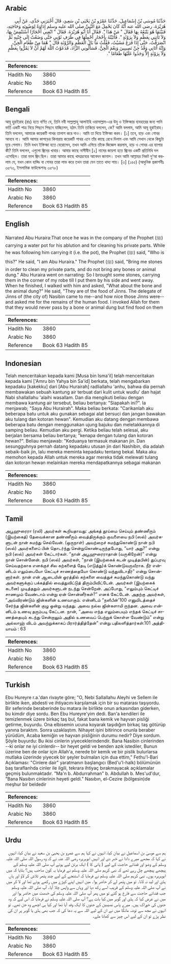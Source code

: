 ## Arabic


<div dir="rtl" lang="ar" style={{fontSize:'larger',backgroundColor:'#f8f9fa',padding:20}}>
حَدَّثَنَا مُوسَى بْنُ إِسْمَاعِيلَ، حَدَّثَنَا عَمْرُو بْنُ يَحْيَى بْنِ سَعِيدٍ، قَالَ أَخْبَرَنِي جَدِّي، عَنْ أَبِي هُرَيْرَةَ، رضى الله عنه أَنَّهُ كَانَ يَحْمِلُ مَعَ النَّبِيِّ صلى الله عليه وسلم إِدَاوَةً لِوَضُوئِهِ وَحَاجَتِهِ، فَبَيْنَمَا هُوَ يَتْبَعُهُ بِهَا فَقَالَ ‏"‏ مَنْ هَذَا ‏"‏‏.‏ فَقَالَ أَنَا أَبُو هُرَيْرَةَ‏.‏ فَقَالَ ‏"‏ ابْغِنِي أَحْجَارًا أَسْتَنْفِضْ بِهَا، وَلاَ تَأْتِنِي بِعَظْمٍ وَلاَ بِرَوْثَةٍ ‏"‏‏.‏ فَأَتَيْتُهُ بِأَحْجَارٍ أَحْمِلُهَا فِي طَرَفِ ثَوْبِي حَتَّى وَضَعْتُ إِلَى جَنْبِهِ ثُمَّ انْصَرَفْتُ، حَتَّى إِذَا فَرَغَ مَشَيْتُ، فَقُلْتُ مَا بَالُ الْعَظْمِ وَالرَّوْثَةِ قَالَ ‏"‏ هُمَا مِنْ طَعَامِ الْجِنِّ، وَإِنَّهُ أَتَانِي وَفْدُ جِنِّ نَصِيبِينَ وَنِعْمَ الْجِنُّ، فَسَأَلُونِي الزَّادَ، فَدَعَوْتُ اللَّهَ لَهُمْ أَنْ لاَ يَمُرُّوا بِعَظْمٍ وَلاَ بِرَوْثَةٍ إِلاَّ وَجَدُوا عَلَيْهَا طَعَامًا ‏"‏‏.‏
</div>
<div style={{backgroundColor:'#f8f9fa',padding:20, marginBottom: 10}}><table> <thead> <tr> <th>References:</th> <th></th> </tr> </thead> <tbody><tr><td>Hadith No</td><td>3860</td></tr><tr><td>Arabic No</td><td>3860</td></tr><tr><td>Reference</td><td>Book 63 Hadith 85</td></tr></tbody></table></div>

## Bengali


<div dir="ltr" lang="bn" style={{fontSize:'larger',backgroundColor:'#f8f9fa',padding:20}}>
আবূ হুরাইরাহ (রাঃ) হতে বর্ণিত যে, তিনি নবী সাল্লাল্লাহু আলাইহি ওয়াসাল্লাম-এর উযু ও ইস্তিন্জার ব্যবহারের জন্য পানি ভর্তি একটি পাত্র নিয়ে পিছনে পিছনে যাচ্ছিলেন, হঠাৎ তিনি তাকিয়ে বললেন, কে? আমি বললাম, আমি আবূ হুরাইরাহ। তিনি বললেন, আমাকে কয়েকটি পাথর তালাশ করে দাও। আমি তা দিয়ে ইস্তিন্জা করব। [১] তবে, হাড় এবং গোবর আনবে না। আমি আমার কাপড়ের কিনারায় কয়েকটি পাথর এনে তাঁর কাছে রেখে দিলাম এবং আমি সেখান থেকে কিছুটা দূরে গেলাম। তিনি যখন ইস্তিন্জা হতে বেরোলেন, তখন আমি এগিয়ে তাঁকে জিজ্ঞেস করলাম, হাড় ও গোবর এর ব্যাপার কী? তিনি বললেন, এগুলো জ্বিনের খাবার। আমার কাছে নাসীবীন [২] নামের জায়গা হতে জ্বিনের একটি প্রতিনিধি দল এসেছিল। তারা ভাল জ্বিন ছিল। তারা আমার কাছে খাদ্যদ্রব্যের আবেদন জানাল। তখন আমি আল্লাহর নিকট দু‘আ করলাম যে, যখন কোন হাড্ডি বা গোবর তারা লাভ করে তখন তারা যেন তাতে খাদ্য পায়। [৩] (১৫৫) (আধুনিক প্রকাশনীঃ ৩৫৭৩, ইসলামিক ফাউন্ডেশনঃ ৩৫৭৮)
</div>
<div style={{backgroundColor:'#f8f9fa',padding:20, marginBottom: 10}}><table> <thead> <tr> <th>References:</th> <th></th> </tr> </thead> <tbody><tr><td>Hadith No</td><td>3860</td></tr><tr><td>Arabic No</td><td>3860</td></tr><tr><td>Reference</td><td>Book 63 Hadith 85</td></tr></tbody></table></div>

## English


<div dir="ltr" lang="en" style={{fontSize:'larger',backgroundColor:'#f8f9fa',padding:20}}>
Narrated Abu Huraira:That once he was in the company of the Prophet (ﷺ) carrying a water pot for his ablution and for cleaning his private parts. While he was following him carrying it (i.e. the pot), the Prophet (ﷺ) said, "Who is this?" He said, "I am Abu Huraira." The Prophet (ﷺ) said, "Bring me stones in order to clean my private parts, and do not bring any bones or animal dung." Abu Huraira went on narrating: So I brought some stones, carrying them in the corner of my robe till I put them by his side and went away. When he finished, I walked with him and asked, "What about the bone and the animal dung?" He said, "They are of the food of Jinns. The delegate of Jinns of (the city of) Nasibin came to me--and how nice those Jinns were--and asked me for the remains of the human food. I invoked Allah for them that they would never pass by a bone or animal dung but find food on them
</div>
<div style={{backgroundColor:'#f8f9fa',padding:20, marginBottom: 10}}><table> <thead> <tr> <th>References:</th> <th></th> </tr> </thead> <tbody><tr><td>Hadith No</td><td>3860</td></tr><tr><td>Arabic No</td><td>3860</td></tr><tr><td>Reference</td><td>Book 63 Hadith 85</td></tr></tbody></table></div>

## Indonesian


<div dir="ltr" lang="id" style={{fontSize:'larger',backgroundColor:'#f8f9fa',padding:20}}>
Telah menceritakan kepada kami [Musa bin Isma'il] telah menceritakan kepada kami ['Amru bin Yahya bin Sa'id] berkata, telah mengabarkan kepadaku [kakekku] dari [Abu Hurairah] radliallahu 'anhu, bahwa dia pernah membawakan sebuah kantung air terbuat dari kulit untuk wudlu' dan hajat Nabi shallallahu 'alaihi wasallam. Dan dia mengikuti beliau dengan membawa kantung air tersebut, beliau bertanya: "Siapakah ini?". Ia menjawab; "Saya Abu Hurairah". Maka beliau berkata: "Carikanlah aku beberapa batu untuk aku gunakan sebagai alat bersuci dan jangan bawakan aku tulang dan kotoran hewan". Kemudian aku datang dengan membawa beberapa batu dengan menggunakan ujung bajuku dan meletakkannya di samping beliau. Kemudian aku pergi. Ketika beliau telah selesai, aku berjalan bersama beliau bertanya; "kenapa dengan tulang dan kotoran hewan?". Beliau menjawab: "Keduanya termasuk makanan jin. Dan sesungguhnya pernah datang kepadaku utusan jin dari Nashibin, dia adalah sebaik-baik jin, lalu mereka meminta kepadaku tentang bekal. Maka aku memohon kepada Allah untuk mereka agar mereka tidak melewati tulang dan kotoran hewan melainkan mereka mendapatkannya sebagai makanan
</div>
<div style={{backgroundColor:'#f8f9fa',padding:20, marginBottom: 10}}><table> <thead> <tr> <th>References:</th> <th></th> </tr> </thead> <tbody><tr><td>Hadith No</td><td>3860</td></tr><tr><td>Arabic No</td><td>3860</td></tr><tr><td>Reference</td><td>Book 63 Hadith 85</td></tr></tbody></table></div>

## Tamil


<div dir="ltr" lang="ta" style={{fontSize:'larger',backgroundColor:'#f8f9fa',padding:20}}>
அபூஹுரைரா (ரலி) அவர்கள் கூறியதாவது: அங்கத் தூய்மை செய்யும் தண்ணீரும் (இயற்கைத்) தேவைக்கான தண்ணீரும் வைத்திருக்கும் குவளையை நபி (ஸல்) அவர்களுடன் நான் சுமந்து செல்வேன். (ஒருநாள்) அவற்றைச் சுமந்துகொண்டு நான் நபி (ஸல்) அவர்களைப் பின் தொடர்ந்து சென்றுகொண்டிருந்தபோது, “யார் அது?” என்று நபி (ஸல்) அவர்கள் கேட்டார்கள். “நான் அபூஹுரைராதான் (வருகிறேன்)” என்று நான் சொன்னேன். நபி (ஸல்) அவர்கள், “நான் (இயற்கைக் கடன் முடித்தபின்) துப்புரவு செய்வதற்காக எனக்குச் சில கற்களைத் தேடி (எடுத்து)க் கொண்டுவருவீராக. நீர் என்னிடம் எலும்பையோ கெட்டிச் சாணத்தையோ கொண்டு வந்துவிடாதீர்” என்று சொன்னார்கள். நான் என் ஆடையின் ஓரத்தில் கற்களை வைத்துச் சுமந்துகொண்டு வந்து அவர்களுக்குப் பக்கத்தில் வைத்துவிட்டுத் திரும்பிவிட்டேன். அவர்கள் (இயற்கைக் கடனை) முடித்ததும் அவர்களுடன் நடந்து சென்றேன். அப்போது, “எலும்பும் கெட்டிச் சாணமும் வேண்டாம் என்று ஏன் சொன்னீர்கள்?” எனக் கேட்டேன். அதற்கு அவர்கள், “அவ்விரண்டும் ஜின்களின் உணவாகும். என்னிடம் “நஸீபீன்'100 எனுமிடத்தைச் சேர்ந்த ஜின்களின் குழு ஒன்று வந்தது. அவை நல்ல ஜின்களாயி ருந்தன. அவை என்னிடம் உணவு தரும்படி கேட்டன. நான், “அவை எந்த எலும்பையும் எந்தக் கெட்டிச் சாணத்தையும் கடந்து சென்றாலும் அதில் உணவைப் பெற்றுக் கொள்ள வேண்டும்” என்று அல்லாஹ் விடம் அவற்றுக்காகப் பிரார்த்தித்தேன்” என்று பதிலளித்தார்கள்.101 அத்தியாயம் : 63
</div>
<div style={{backgroundColor:'#f8f9fa',padding:20, marginBottom: 10}}><table> <thead> <tr> <th>References:</th> <th></th> </tr> </thead> <tbody><tr><td>Hadith No</td><td>3860</td></tr><tr><td>Arabic No</td><td>3860</td></tr><tr><td>Reference</td><td>Book 63 Hadith 85</td></tr></tbody></table></div>

## Turkish


<div dir="ltr" lang="tr" style={{fontSize:'larger',backgroundColor:'#f8f9fa',padding:20}}>
Ebu Hureyre r.a.'dan rivayte göre; "O, Nebi Sallallahu Aleyhi ve Sellem ile birlikte iken, abdesti ve ihtiyacını karşılamak için bir su matarası taşıyordu. Bir seferinde beraberinde bu matara ile birlikte onun arkasından giderken, bu kimdir diye sordu. Ben Ebu Hureyre'yim dedi. Ban'a kendileri ile temizlenmek üzere birkaç taş bul, fakat bana kemik ve hayvan pisliği getirme, buyurdu. Ona elbisemin ucuna koyarak taşıdığım birkaç taş götürüp yanına bıraktım. Sonra uzaklaştım. Nihayet işini bitirince onunla beraber yürüdüm, Acaba kemiğin ve hayvan pisliğinin durumu nedir? Diye sordum. Şöyle buyurdu: Bu ikisi cinlerin yiyeceklerindendir. Bana Nasibin cinlerinden --ki onlar ne iyi cinlerdir-- bir heyet geldi ve benden azık istediler, Bunun üzerine ben de onlar için Allah'a, nerede bir kemik ve bir pislik bulurlarsa mutlaka üzerinde yiyecek bir şeyler bulmalan için dua ettim," Fethu'l-Bari Açıklaması: "Cinlere dair" yaratmanın başlangıcı (Bed'u'l-halk) bölümünün baş taraflanhda cinler ile ilgili, tekrara ihtiyaç bırakmayacak açıklamalar geçmiş bulunmaktadır. "Ma'n b. Abdurrahman" b. Abdullah b. Mes'ud'dur, "Bana Nasıbın cinlerinin heyeti geldi." Nasıbın, el-Cezire (bölgesin)de meşhur bir beldedir
</div>
<div style={{backgroundColor:'#f8f9fa',padding:20, marginBottom: 10}}><table> <thead> <tr> <th>References:</th> <th></th> </tr> </thead> <tbody><tr><td>Hadith No</td><td>3860</td></tr><tr><td>Arabic No</td><td>3860</td></tr><tr><td>Reference</td><td>Book 63 Hadith 85</td></tr></tbody></table></div>

## Urdu


<div dir="rtl" lang="ur" style={{fontSize:'larger',backgroundColor:'#f8f9fa',padding:20}}>
ہم سے موسیٰ بن اسماعیل نے بیان کیا، انہوں نے کہا ہم سے عمرو بن یحییٰ بن سعید نے بیان کیا، انہوں نے کہا کہ مجھے میرے دادا نے خبر دی اور انہیں ابوہریرہ رضی اللہ عنہ نے کہ وہ رسول اللہ صلی اللہ علیہ وسلم کے وضو اور قضائے حاجت کے لیے ( پانی کا ) ایک برتن لیے ہوئے آپ صلی اللہ علیہ وسلم کے پیچھے پیچھے چل رہے تھے کہ نبی کریم صلی اللہ علیہ وسلم نے فرمایا یہ کون صاحب ہیں؟ بتایا کہ میں ابوہریرہ ہوں۔ نبی کریم صلی اللہ علیہ وسلم نے فرمایا کہ استنجے کے لیے چند پتھر تلاش کر لاؤ اور ہاں ہڈی اور لید نہ لانا۔ تو میں پتھر لے کر حاضر ہوا۔ میں انہیں اپنے کپڑے میں رکھے ہوئے تھا اور لا کر میں نے آپ صلی اللہ علیہ وسلم کے قریب اسے رکھ دیا اور وہاں سے واپس چلا آیا۔ آپ صلی اللہ علیہ وسلم جب قضائے حاجت سے فارغ ہو گئے تو میں پھر آپ صلی اللہ علیہ وسلم کی خدمت میں حاضر ہوا اور میں نے عرض کیا کہ ہڈی اور گوبر میں کیا بات ہے؟ آپ صلی اللہ علیہ وسلم نے فرمایا کہ اس لیے کہ وہ جنوں کی خوراک ہیں۔ میرے پاس نصیبین کے جنوں کا ایک وفد آیا تھا اور کیا ہی اچھے وہ جن تھے۔ تو انہوں نے مجھ سے توشہ مانگا میں نے ان کے لیے اللہ سے یہ دعا کی کہ جب بھی ہڈی یا گوبر پر ان کی نظر پڑے تو ان کے لیے اس چیز سے کھانا ملے۔
</div>
<div style={{backgroundColor:'#f8f9fa',padding:20, marginBottom: 10}}><table> <thead> <tr> <th>References:</th> <th></th> </tr> </thead> <tbody><tr><td>Hadith No</td><td>3860</td></tr><tr><td>Arabic No</td><td>3860</td></tr><tr><td>Reference</td><td>Book 63 Hadith 85</td></tr></tbody></table></div>